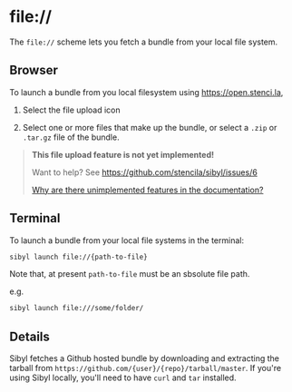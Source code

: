 # file://

The `file://` scheme lets you fetch a bundle from your local file system.

## Browser

To launch a bundle from you local filesystem using https://open.stenci.la, 

1. Select the file upload icon

2. Select one or more files that make up the bundle, or select a `.zip` or `.tar.gz` file of the bundle.

> **This file upload feature is not yet implemented!**
>
> Want to help? See https://github.com/stencila/sibyl/issues/6
>
> [Why are there unimplemented features in the documentation?](faq#unimplemented-features-in-docs)

## Terminal

To launch a bundle from your local file systems in the terminal:

```sh
sibyl launch file://{path-to-file}
```

Note that, at present `path-to-file` must be an sbsolute file path.

e.g.

```sh
sibyl launch file:///some/folder/
```

## Details

Sibyl fetches a Github hosted bundle by downloading and extracting the tarball from `https://github.com/{user}/{repo}/tarball/master`. If you're using Sibyl locally, you'll need to have `curl` and `tar` installed.

